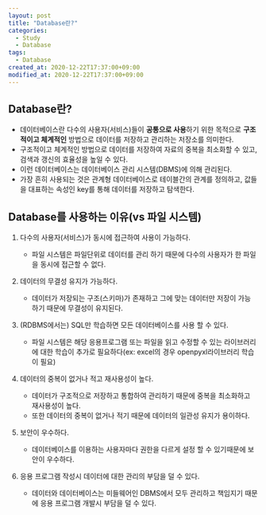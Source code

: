 ```yaml
---
layout: post
title: "Database란?"
categories:
  - Study
  - Database
tags:
  - Database
created_at: 2020-12-22T17:37:00+09:00
modified_at: 2020-12-22T17:37:00+09:00
---
```


## Database란?
* 데이터베이스란 다수의 사용자(서비스)들이 **공통으로 사용**하기 위한 목적으로 **구조적이고 체계적인** 방법으로 데이터를 저장하고 관리하는 저장소를 의미한다.
* 구조적이고 체계적인 방법으로 데이터를 저장하여 자료의 중복을 최소화할 수 있고, 검색과 갱신의 효율성을 높일 수 있다.
* 이런 데이터베이스는 데이터베이스 관리 시스템(DBMS)에 의해 관리된다.
* 가장 흔히 사용되는 것은 관계형 데이터베이스로 테이블간의 관계를 정의하고, 값들을 대표하는 속성인 key를 통해 데이터를 저장하고 탐색한다.



## Database를 사용하는 이유(vs 파일 시스템)
1. 다수의 사용자(서비스)가 동시에 접근하여 사용이 가능하다.
   * 파일 시스템은 파일단위로 데이터를 관리 하기 때문에 다수의 사용자가 한 파일을 동시에 접근할 수 없다.
2. 데이터의 무결성 유지가 가능하다.
   * 데이터가 저장되는 구조(스키마)가 존재하고 그에 맞는 데이터만 저장이 가능 하기 때문에 무결성이 유지된다.
3. (RDBMS에서는) SQL만 학습하면 모든 데이터베이스를 사용 할 수 있다.
   * 파일 시스템은 해당 응용프로그램 또는 파일을 읽고 수정할 수 있는 라이브러리에 대한 학습이 추가로 필요하다(ex: excel의 경우 openpyxl라이브러리 학습이 필요)
4. 데이터의 중복이 없거나 적고 재사용성이 높다.
   * 데이터가 구조적으로 저장하고 통합하여 관리하기 때문에 중복을 최소화하고 재사용성이 높다.
   * 또한 데이터의 중복이 없거나 적기 때문에 데이터의 일관성 유지가 용이하다.
5. 보안이 우수하다.
   * 데이터베이스를 이용하는 사용자마다 권한을 다르게 설정 할 수 있기때문에 보안이 우수하다.

6. 응용 프로그램 작성시 데이터에 대한 관리의 부담을 덜 수 있다.
   * 데이터와 데이터베이스는 미들웨어인 DBMS에서 모두 관리하고 책임지기 때문에 응용 프로그램 개발시 부담을 덜 수 있다.